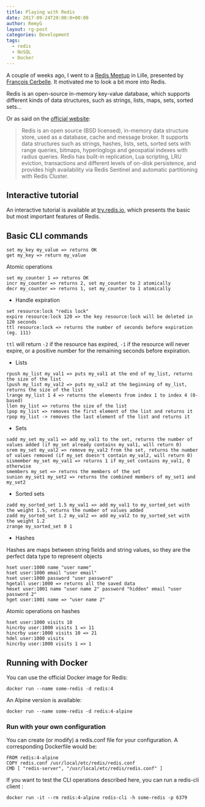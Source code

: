 ```yaml
---
title: Playing with Redis
date: 2017-09-24T20:00:0+00:00
author: RemyG
layout: rg-post
categories: Development
tags:
  - redis
  - NoSQL
  - Docker
---
```


A couple of weeks ago, I went to a [Redis Meetup](https://www.meetup.com/Redis-Lille/events/242026831/) in Lille, presented by [François Cerbelle](https://fcerbell.github.io/). It motivated me to look a bit more into Redis.

Redis is an open-source in-memory key-value database, which supports different kinds of data structures, such as strings, lists, maps, sets, sorted sets...

<!--more-->

Or as said on the [official website](https://redis.io/):

> Redis is an open source (BSD licensed), in-memory data structure store, used as a database, cache and message broker. It supports data structures such as strings, hashes, lists, sets, sorted sets with range queries, bitmaps, hyperloglogs and geospatial indexes with radius queries. Redis has built-in replication, Lua scripting, LRU eviction, transactions and different levels of on-disk persistence, and provides high availability via Redis Sentinel and automatic partitioning with Redis Cluster.

## Interactive tutorial

An interactive tutorial is available at [try.redis.io](http://try.redis.io/), which presents the basic but most important features of Redis.


## Basic CLI commands

```
set my_key my_value => returns OK
get my_key => return my_value
```

Atomic operations

```
set my_counter 1 => returns OK
incr my_counter => returns 2, set my_counter to 2 atomically
decr my_counter => returns 1, set my_counter to 1 atomically
```

* Handle expiration

```
set resource:lock "redis lock"
expire resource:lock 120 => the key resource:lock will be deleted in 120 seconds
ttl resource:lock => returns the number of seconds before expiration (eg. 111)
```

```ttl``` will return ```-2``` if the resource has expired, ```-1``` if the resource will never expire, or a positive number for the remaining seconds before expiration.

* Lists

```
rpush my_list my_val1 => puts my_val1 at the end of my_list, returns the size of the list
lpush my_list my_val2 => puts my_val2 at the beginning of my_list, returns the size of the list
lrange my_list 1 4 => returns the elements from index 1 to index 4 (0-based)
llen my_list => returns the size of the list
lpop my_list => removes the first element of the list and returns it
rpop my_list -> removes the last element of the list and returns it
```

* Sets

```
sadd my_set my_val1 => add my_val1 to the set, returns the number of values added (if my_set already contains my_val1, will return 0)
srem my_set my_val2 => remove my_val2 from the set, returns the number of values removed (if my_set doesn't contain my_val2, will return 0)
sismember my_set my_val1 => returns 1 if my_set contains my_val1, 0 otherwise
smembers my_set => returns the members of the set
sunion my_set1 my_set2 => returns the combined members of my_set1 and my_set2
```

* Sorted sets

```
zadd my_sorted_set 1.5 my_val1 => add my_val1 to my_sorted_set with the weight 1.5, returns the number of values added
zadd my_sorted_set 1.2 my_val2 => add my_val2 to my_sorted_set with the weight 1.2
zrange my_sorted_set 0 1
```

* Hashes

Hashes are maps between string fields and string values, so they are the perfect data type to represent objects

```
hset user:1000 name "user name"
hset user:1000 email "user email"
hset user:1000 password "user password"
hgetall user:1000 => returns all the saved data 
hmset user:1001 name "user name 2" password "hidden" email "user password 2"
hget user:1001 name => "user name 2"
```

Atomic operations on hashes

```
hset user:1000 visits 10
hincrby user:1000 visits 1 => 11
hincrby user:1000 visits 10 => 21
hdel user:1000 visits
hincrby user:1000 visits 1 => 1
```

## Running with Docker

You can use the official Docker image for Redis:

```
docker run --name some-redis -d redis:4
```

An Alpine version is available:

```
docker run --name some-redis -d redis:4-alpine
```

### Run with your own configuration

You can create (or modify) a redis.conf file for your configuration. A corresponding Dockerfile would be:

```
FROM redis:4-alpine
COPY redis.conf /usr/local/etc/redis/redis.conf
CMD [ "redis-server", "/usr/local/etc/redis/redis.conf" ]
```

If you want to test the CLI operations described here, you can run a redis-cli client :

```
docker run -it --rm redis:4-alpine redis-cli -h some-redis -p 6379
```

